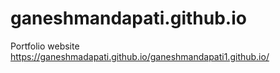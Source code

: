# ganeshmandapati.github.io
Portfolio website https://ganeshmadapati.github.io/ganeshmandapati1.github.io/
